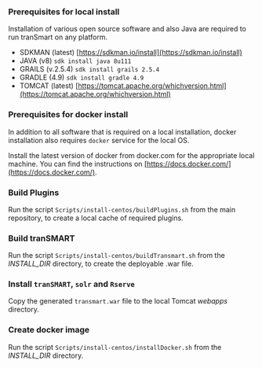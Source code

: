 
### Prerequisites for local install

Installation of various open source software and also Java are required to run tranSmart on any platform.
 
* SDKMAN (latest) [https://sdkman.io/install](https://sdkman.io/install)
* JAVA (v8) `sdk install java 8u111`
* GRAILS (v.2.5.4) `sdk install grails 2.5.4`
* GRADLE (4.9) `sdk install gradle 4.9`
* TOMCAT (latest) [https://tomcat.apache.org/whichversion.html](https://tomcat.apache.org/whichversion.html)


### Prerequisites for docker install

In addition to all software that is required on a local installation, docker installation also requires `docker` service for the local OS.

Install the latest version of docker from docker.com for the appropriate local machine. You can find the instructions on [https://docs.docker.com/](https://docs.docker.com/).

### Build Plugins

 Run the script `Scripts/install-centos/buildPlugins.sh` from the main repository, to create a local cache of required plugins.

### Build tranSMART

 Run the script `Scripts/install-centos/buildTransmart.sh` from the *INSTALL_DIR* directory, to create the deployable .war file.

### Install `tranSMART`, `solr` and `Rserve`

 Copy the generated `transmart.war` file to the local Tomcat _webapps_ directory.

### Create docker image

 Run the script `Scripts/install-centos/installDocker.sh` from the *INSTALL_DIR* directory.